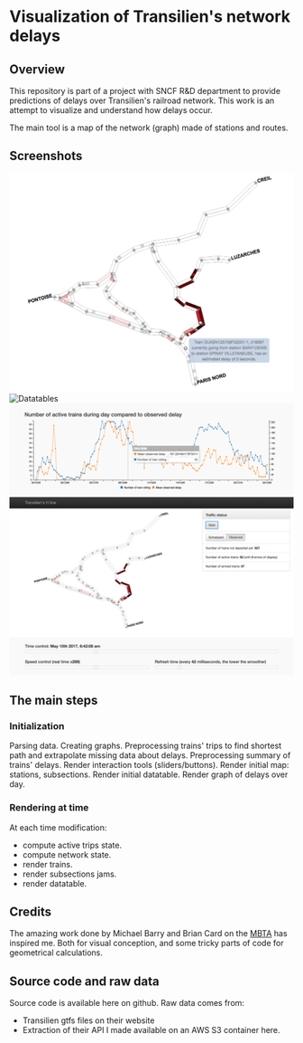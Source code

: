 # Visualization of Transilien's network delays

## Overview

This repository is part of a project with SNCF R&D department to provide predictions of delays over Transilien's railroad network. This work is an attempt to visualize and understand how delays occur.

The main tool is a map of the network (graph) made of stations and routes. 

## Screenshots

![Map-focus](images/map-focus.png)
![Datatables](images/datatables.png)
![Delays](images/delay-vs-nb-active-trains.png)
![Map](images/map.png)

## The main steps

### Initialization
Parsing data.
Creating graphs.
Preprocessing trains' trips to find shortest path and extrapolate missing data about delays.
Preprocessing summary of trains' delays.
Render interaction tools (sliders/buttons).
Render initial map: stations, subsections.
Render initial datatable.
Render graph of delays over day.

### Rendering at time
At each time modification:
- compute active trips state.
- compute network state.
- render trains.
- render subsections jams.
- render datatable.

## Credits
The amazing work done by Michael Barry and Brian Card on the  [MBTA](http://mbtaviz.github.io/) has inspired me. Both for visual conception, and some tricky parts of code for geometrical calculations.

## Source code and raw data
Source code is available here on github.
Raw data comes from:
- Transilien gtfs files on their website
- Extraction of their API I made available on an AWS S3 container here.